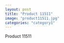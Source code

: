 ```yaml
---
layout: post
title: "Product 11511"
image: "product11511.jpg"
categories: "category1"
---
```

Product 11511
